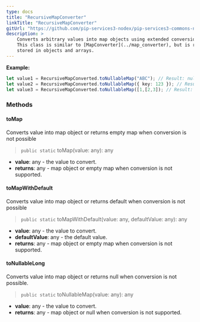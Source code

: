 ```yaml
---
type: docs
title: "RecursiveMapConverter"
linkTitle: "RecursiveMapConverter"
gitUrl: "https://github.com/pip-services3-nodex/pip-services3-commons-nodex"
description: > 
    Converts arbitrary values into map objects using extended conversion rules.
    This class is similar to [MapConverter](../map_converter), but is recursively converts all values
    stored in objects and arrays.
---
```



**Example:**

```typescript
let value1 = RecursiveMapConverted.toNullableMap("ABC"); // Result: null
let value2 = RecursiveMapConverted.toNullableMap({ key: 123 }); // Result: { key: 123 }
let value3 = RecursiveMapConverted.toNullableMap([1,[2,3]); // Result: { "0": 1, { "0": 2, "1": 3 } }
```

### Methods

#### toMap
Converts value into map object or returns empty map when conversion is not possible

> `public static` toMap(value: any): any

- **value**: any - the value to convert.
- **returns**: any - map object or empty map when conversion is not supported.

#### toMapWithDefault
Converts value into map object or returns default when conversion is not possible

> `public static` toMapWithDefault(value: any, defaultValue: any): any

- **value**: any - the value to convert.
- **defaultValue**: any - the default value.
- **returns**: any - map object or empty map when conversion is not supported.

#### toNullableLong
Converts value into map object or returns null when conversion is not possible.

> `public static` toNullableMap(value: any): any

- **value**: any - the value to convert.
- **returns**: any - map object or null when conversion is not supported.